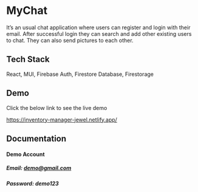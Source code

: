 # MyChat

It’s an usual chat application where users can register and
login with their email. After successful login they can search
and add other existing users to chat. They can also send
pictures to each other.

## Tech Stack

React, MUI, Firebase Auth, Firestore Database, Firestorage

## Demo

Click the below link to see the live demo

https://inventory-manager-jewel.netlify.app/

## Documentation

#### Demo Account

##### Email: demo@gmail.com

##### Password: demo123
